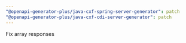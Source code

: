 ```yaml
---
"@openapi-generator-plus/java-cxf-spring-server-generator": patch
"@openapi-generator-plus/java-cxf-cdi-server-generator": patch
---
```


Fix array responses
